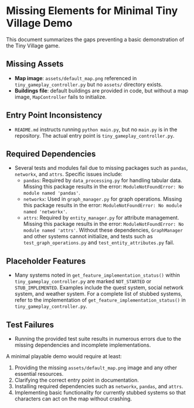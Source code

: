 # Missing Elements for Minimal Tiny Village Demo

This document summarizes the gaps preventing a basic demonstration of the Tiny Village game.

## Missing Assets
- **Map image**: `assets/default_map.png` referenced in `tiny_gameplay_controller.py` but no `assets/` directory exists.
- **Buildings file**: default buildings are provided in code, but without a map image, `MapController` fails to initialize.

## Entry Point Inconsistency
- `README.md` instructs running `python main.py`, but no `main.py` is in the repository. The actual entry point is `tiny_gameplay_controller.py`.

## Required Dependencies
- Several tests and modules fail due to missing packages such as `pandas`, `networkx`, and `attrs`. Specific issues include:
  - `pandas`: Required by `data_processing.py` for handling tabular data. Missing this package results in the error: `ModuleNotFoundError: No module named 'pandas'`.
  - `networkx`: Used in `graph_manager.py` for graph operations. Missing this package results in the error: `ModuleNotFoundError: No module named 'networkx'`.
  - `attrs`: Required by `entity_manager.py` for attribute management. Missing this package results in the error: `ModuleNotFoundError: No module named 'attrs'`.
Without these dependencies, `GraphManager` and other systems cannot initialize, and tests such as `test_graph_operations.py` and `test_entity_attributes.py` fail.

## Placeholder Features
- Many systems noted in `get_feature_implementation_status()` within `tiny_gameplay_controller.py` are marked `NOT_STARTED` or `STUB_IMPLEMENTED`. Examples include the quest system, social network system, and weather system. For a complete list of stubbed systems, refer to the implementation of `get_feature_implementation_status()` in `tiny_gameplay_controller.py`.

## Test Failures
- Running the provided test suite results in numerous errors due to the missing dependencies and incomplete implementations.

A minimal playable demo would require at least:
1. Providing the missing `assets/default_map.png` image and any other essential resources.
2. Clarifying the correct entry point in documentation.
3. Installing required dependencies such as `networkx`, `pandas`, and `attrs`.
4. Implementing basic functionality for currently stubbed systems so that characters can act on the map without crashing.
